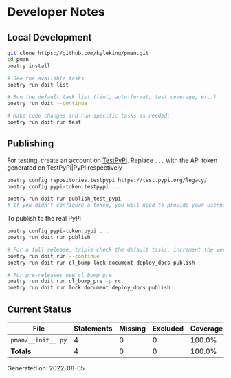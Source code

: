 # Developer Notes

## Local Development

```sh
git clone https://github.com/kyleking/pman.git
cd pman
poetry install

# See the available tasks
poetry run doit list

# Run the default task list (lint, auto-format, test coverage, etc.)
poetry run doit --continue

# Make code changes and run specific tasks as needed:
poetry run doit run test
```

## Publishing

For testing, create an account on [TestPyPi](https://test.pypi.org/legacy/). Replace `...` with the API token generated on TestPyPi|PyPi respectively

```sh
poetry config repositories.testpypi https://test.pypi.org/legacy/
poetry config pypi-token.testpypi ...

poetry run doit run publish_test_pypi
# If you didn't configure a token, you will need to provide your username and password to publish
```

To publish to the real PyPi

```sh
poetry config pypi-token.pypi ...
poetry run doit run publish

# For a full release, triple check the default tasks, increment the version, rebuild documentation (twice), and publish!
poetry run doit run --continue
poetry run doit run cl_bump lock document deploy_docs publish

# For pre-releases use cl_bump_pre
poetry run doit run cl_bump_pre -p rc
poetry run doit run lock document deploy_docs publish
```

## Current Status

<!-- {cts} COVERAGE -->
| File               |   Statements |   Missing |   Excluded | Coverage   |
|--------------------|--------------|-----------|------------|------------|
| `pman/__init__.py` |            4 |         0 |          0 | 100.0%     |
| **Totals**         |            4 |         0 |          0 | 100.0%     |

Generated on: 2022-08-05
<!-- {cte} -->
